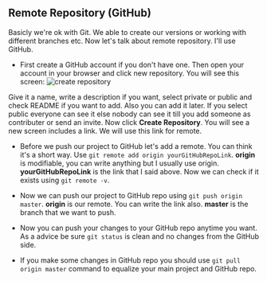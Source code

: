 ## Remote Repository (GitHub)

Basicly we're ok with Git. We able to create our versions or working with different branches etc. Now let's talk about remote repository. I'll use GitHub.

- First create a GitHub account if you don't have one. Then open your account in your browser and click new repository. You will see this screen:
  ![create repository](https://guides.github.com/activities/hello-world/create-new-repo.png)

Give it a name, write a description if you want, select private or public and check README if you want to add. Also you can add it later. If you select public everyone can see it else nobody can see it till you add someone as contributer or send an invite. Now click **Create Repository**. You will see a new screen includes a link. We will use this link for remote.

- Before we push our project to GitHub let's add a remote. You can think it's a short way. Use `git remote add origin yourGitHubRepoLink`. **origin** is modifiable, you can write anything but I usually use origin. **yourGitHubRepoLink** is the link that I said above. Now we can check if it exists using `git remote -v`.

- Now we can push our project to GitHub repo using `git push origin master`. **origin** is our remote. You can write the link also. **master** is the branch that we want to push.

- Now you can push your changes to your GitHub repo anytime you want. As a advice be sure `git status` is clean and no changes from the GitHub side.

- If you make some changes in GitHub repo you should use `git pull origin master` command to equalize your main project and GitHub repo.
